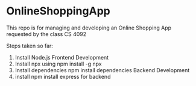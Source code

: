 # OnlineShoppingApp
This repo is for managing and developing an Online Shopping App requested by the class CS 4092


Steps taken so far:

1. Install Node.js
Frontend Development
1. Install npx using 
    npm install -g npx
2. Install dependencies 
    npm install dependencies
Backend Development
1. install npm install express for backend